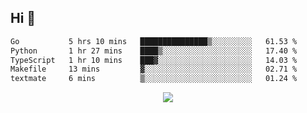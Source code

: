 ## Hi 👋

<!--START_SECTION:waka-->

```txt
Go           5 hrs 10 mins   ███████████████▒░░░░░░░░░   61.53 %
Python       1 hr 27 mins    ████▒░░░░░░░░░░░░░░░░░░░░   17.40 %
TypeScript   1 hr 10 mins    ███▓░░░░░░░░░░░░░░░░░░░░░   14.03 %
Makefile     13 mins         ▓░░░░░░░░░░░░░░░░░░░░░░░░   02.71 %
textmate     6 mins          ▒░░░░░░░░░░░░░░░░░░░░░░░░   01.24 %
```

<!--END_SECTION:waka-->

<p align="center">
  <a href="https://wakatime.com/@d93f0e24-e3ad-4f8d-9b8b-385bab9124f6">
    <img src="https://wakatime.com/badge/user/d93f0e24-e3ad-4f8d-9b8b-385bab9124f6.svg" />
  </a>
</p>
